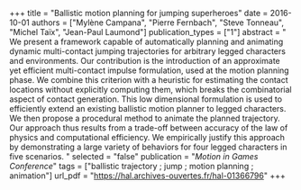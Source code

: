 +++
title = "Ballistic motion planning for jumping superheroes"
date = 2016-10-01
authors = ["Mylène Campana", "Pierre Fernbach", "Steve Tonneau", "Michel Taïx", "Jean-Paul Laumond"]
publication_types = ["1"]
abstract = " We present a framework capable of automatically planning and animating dynamic multi-contact jumping trajectories for arbitrary legged characters and environments. Our contribution is the introduction of an approximate yet efficient multi-contact impulse formulation, used at the motion planning phase. We combine this criterion with a heuristic for estimating the contact locations without explicitly computing them, which breaks the combinatorial aspect of contact generation. This low dimensional formulation is used to efficiently extend an existing ballistic motion planner to legged characters. We then propose a procedural method to animate the planned trajectory. Our approach thus results from a trade-off between accuracy of the law of physics and computational efficiency. We empirically justify this approach by demonstrating a large variety of behaviors for four legged characters in five scenarios. "
selected = "false"
publication = "*Motion in Games Conference*"
tags = ["ballistic trajectory ; jump ; motion planning ; animation"]
url_pdf = "https://hal.archives-ouvertes.fr/hal-01366796"
+++

